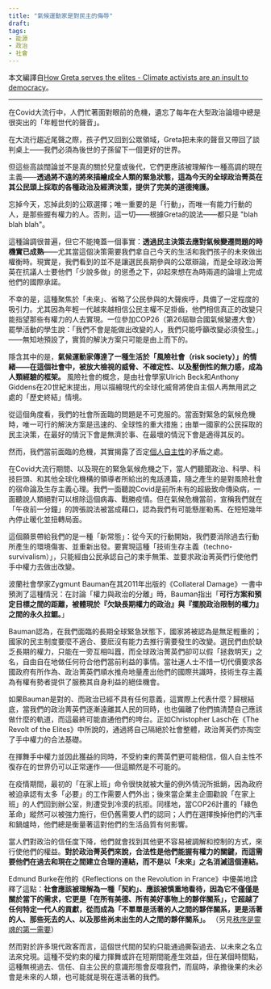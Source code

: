 ```yaml
---
title: "氣候運動家是對民主的侮辱"
draft: 
tags: 
- 能源
- 政治
- 社會
---
```

本文編譯自[How Greta serves the elites - Climate activists are an insult to democracy](https://unherd.com/2021/11/how-greta-serves-the-elites/)。

---

在Covid大流行中，人們忙著面對眼前的危機，遺忘了每年在大型政治論壇中總是很突出的「年輕世代的聲音」。

在大流行趨近尾聲之際，孩子們又回到公眾領域，Greta把未來的聲音又帶回了談判桌上——我們必須為後世的子孫留下一個更好的世界。

但這些高談闊論並不是真的關於兒童或後代，它們更應該被理解作一種高調的現在主義——**透過將不遠的將來描繪成全人類的緊急狀態，這為今天的全球政治菁英在其公民頭上採取的各種政治及經濟決策，提供了完美的道德掩護。**

忘掉今天，忘掉此刻的公眾選擇；唯一重要的是「行動」，而唯一有能力行動的人，是那些握有權力的人。否則，這一切——根據Greta的說法——都只是 "blah blah blah"。

這種論調很普遍，但它不能掩蓋一個事實：**透過民主決策去應對氣候變遷問題的時機實已成熟**——尤其當這個決策需要我們拿自己今天的生活和我們孩子的未來做出權衡時。現實是，我們看到的並不是讓選民長期參與的公眾辯論，而是全球政治菁英在抗議人士要他們「少說多做」的慫恿之下，卯起來想在為時兩週的論壇上完成他們的國際承諾。

不幸的是，這種聚焦於「未來」、省略了公民參與的大聲疾呼，具備了一定程度的吸引力。尤其因為年輕一代越來越相信公民主權不足掛齒，他們相信真正的改變只能指望那些有權力的人去實現。一位參加COP26（第26屆聯合國氣候變遷大會）罷學活動的學生說：「我們不會是能做出改變的人，我們只能呼籲改變必須發生。」——無知地預設了，實質的解決方案只可能是由上而下的。

隱含其中的是，**氣候運動家傳達了一種生活於「風險社會（risk society）」的情緒——在這個社會中，被放大檢視的威脅、不確定性、以及壓倒性的無力感，成為人類經驗的框架。** 風險社會的概念，是由社會學家Ulrich Beck和Anthony Giddens在20世紀末提出，用以描繪現代的全球化威脅將使自主個人再無用武之處的「歷史終結」情境。

從這個角度看，我們的社會所面臨的問題是不可克服的。當面對緊急的氣候危機時，唯一可行的解決方案是迅速的、全球性的重大措施；由單一國家的公民採取的民主決策，在最好的情況下會是無濟於事、在最壞的情況下會是適得其反的。

然而，我們當前面臨的危機，其實揭露了否定[個人自主性](「神聖個人」作為人類世界的基石)的矛盾之處。

在Covid大流行期間、以及現在的緊急氣候危機之下，當人們聽聞政治、科學、科技巨頭、和其他全球化機構的領導者所給出的鬼話連篇，隨之產生的是對風險社會的宿命論及生存主義心理。我們一面聽說Covid是前所未有的超級致命傳染病，一面聽說人類絕對可以根除這個病毒、戰勝疫情。但在氣候危機當前，宣稱我們就在「午夜前一分鐘」的誇張說法被當成藉口，認為我們有可能懸崖勒馬、在短短幾年內停止暖化並扭轉局面。

這個願景帶給我們的是一種「新常態」：從今天的行動開始，我們要消除過去行動所產生的環境傷害、並重新出發。要實現這種「技術生存主義（techno-survivalism）」，只能經由公民承認自己的束手無策、並要求政治菁英們行使他們手中權力去做出改變。

波蘭社會學家Zygmunt Bauman在其2011年出版的《Collateral Damage》一書中預測了這種情況：在討論「權力與政治的分離」時，Bauman指出「**可行方案和預定目標之間的距離，被體現於『欠缺長期權力的政治』與『擺脫政治限制的權力』之間的永久拉鋸。**」

Bauman認為，在我們面臨的長期全球緊急狀態下，國家將被認為是無足輕重的；國家的民主制度要麼不適合、要麽沒有能力去推行需要發生的改變。選民們由於缺乏長期的權力，只能在一旁互相叫囂，而全球政治菁英們卻可以假「拯救明天」之名，自由自在地做任何符合他們當前利益的事情。當社運人士不惜一切代價要求各國政府有所作為、政治菁英們順水推舟地量產出他們的國際共識時，技術生存主義為有權有勢者提供了服務其自身利益的絕佳機會。

如果Bauman是對的、而政治已經不具有任何意義，這實際上代表什麼？歸根結底，當我們的政治菁英們逐漸遠離其人民的同時，也也偏離了他們搞清楚自己應該做什麼的軌道，而這最終可能直通他們的垮台。正如Christopher Lasch在《The Revolt of the Elites》中所說的，通過將自己隔絕於社會整體，政治菁英們亦掏空了手中權力的合法基礎。

在揮舞手中權力並因此獲益的同時，不受約束的菁英們更可能相信，個人自主性不復存在的世界仍可以正常運作——但這顯然是不可能的。

在疫情期間，最初的「在家上班」命令很快就被大量的例外情況所抵銷，因為政府被迫承認有太多「必要」的工作需要人們外出；後來當企業主企圖勸說「在家上班」的人們回到辦公室，則遭受到冷漠的抗拒。同樣地，當COP26計畫的「綠色革命」縱然可以被強力施行，但仍舊需要人們的認同；人們在選擇換掉他們的汽車和鍋爐時，他們總是衡量著這對他們的生活品質有何影響。

當人們對政治的信任度下降，他們就會找到其他更不容易被調解和控制的方式，來行使他們的權益。**對於政治菁英們來說，合法性是他們能握有權力的關鍵，而這需要他們在過去和現在之間建立合理的連結，而不是以「未來」之名消滅這個連結。**

Edmund Burke在他的《Reflections on the Revolution in France》中優美地詮釋了這點：**社會應該被理解為一種「契約」、應該被慎重地看待，因為它不僅僅是關於當下的需求，它更是「在所有美德、所有美好事物上的夥伴關系」，它超越了任何特定一代人的貢獻，從而成為「不單單是活著的人之間的夥伴關系，更是活著的人、那些死去的人、以及那些尚未出生的人之間的夥伴關系」。** （另見[秩序是靈魂的第一需要](秩序是靈魂的第一需要.md)）

然而對於許多現代政客而言，這個世代間的契約只能通過撕裂過去、以未來之名立法來兌現。這種不受約束的權力揮舞或許在短期間能產生效益，但在某個時間點，這種無視過去、信任、自主公民的意識形態會反噬我們，而屆時，承擔後果的未必會是未來的人類，也可能就是現在還活著的我們。